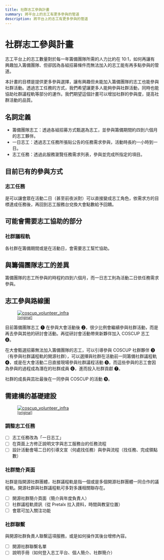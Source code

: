 ```yaml
---
title: 社群志工參與計畫
summary: 將平台上的志工有更多參與的管道
description: 將平台上的志工有更多參與的管道
---
```


# 社群志工參與計畫

志工平台上的志工數量對於每一年籌備團隊所需的人力比約在 10:1，如何再讓有興趣加入籌備團隊、但卻因為各組招募條件而無法加入的志工能有再多點參與的管道。

本計畫的目標是提供更多參與選擇，讓有興趣但未能加入籌備團隊的志工也能參與社群活動。透過志工任務的方式，我們希望讓更多人能夠參與社群活動，同時也能協助社群議程軌等部分的運作。我們期望這個計畫可以增加社群的參與度，提高社群活動的品質。

## 名詞定義

- 籌備團隊志工：透過各組招募方式甄選為志工，並參與籌備期間約四到六個月的志工夥伴。
- 一日志工：透過志工任務所張貼公告的任務需求參與，活動時長約一小時到一日。
- 志工任務：透過此服務瀏覽任務需求列表，參與並完成所指定的項目。

## 目前已有的參與方式

### 志工任務

是可以讓會眾在活動二日（甚至前夜派對）可以直接變成志工角色，依需求方的目標達成任務後，再回到志工服務台兌換大會點數給予回饋。

## 可能會需要志工協助的部分

### 社群議程軌

各社群在籌備期間或是在活動日，會需要志工幫忙協助。

## 與籌備團隊志工的差異

籌備團隊的志工所參與的時程約四到六個月，而一日志工則為活動二日依任務需求參與。

## 志工參與路線圖

<figure markdown>
  <a href="https://volunteer.coscup.org/doc/docs_community_volunteers_plan.svg">
    <img alt="coscup_volunteer_infra" src="https://volunteer.coscup.org/doc/docs_community_volunteers_plan.svg">
  </a>
  <figcaption><small><a href="https://volunteer.coscup.org/doc/docs_community_volunteers_plan.svg">[original]</a></small></figcaption>
</figure>

目前籌備團隊志工 ➊ 在參與大會活動後 ➋，很少比例會繼續參與社群活動，而是再去參與其他的研討會活動。再從研討會活動帶來新夥伴加入 COSCUP 志工 ➑。

在大會甄選招募無法加入籌備團隊的志工，可以引導參與 COSCUP 社群夥伴 ➌（有參與社群議程軌的開源社群），可以選擇與社群在活動前一同籌備社群議程軌 ➍，或是在大會活動二日直接現場參與社群議程活動 ➎。而這些參與的志工會因為參與的過程成為潛在的社群成員 ➏，進而投入社群貢獻 ➐。

社群的成長與茁壯最後在一同參與 COSCUP 的活動 ➒。

## 需建構的基礎建設

<figure markdown>
  <a href="https://volunteer.coscup.org/doc/docs_community_volunteers_plan_build.svg">
    <img alt="coscup_volunteer_infra" src="https://volunteer.coscup.org/doc/docs_community_volunteers_plan_build.svg">
  </a>
  <figcaption><small><a href="https://volunteer.coscup.org/doc/docs_community_volunteers_plan_build.svg">[original]</a></small></figcaption>
</figure>

### 調整志工任務

- [ ] 志工任務改為「一日志工」
- [ ] 在頁面上方修正說明文字與志工服務台的任務流程
- [ ] 設計活動會場二日的引導文宣（何處找任務）與參與流程（找任務、完成領點數）

### 社群簡介頁面

社群是指開源社群團體，社群議程軌是指一個或是多個開源社群團體一同合作的議程軌。開源社群與社群議程軌可多對多護相關聯存在。

- [ ] 開源社群簡介頁面（簡介與年度負責人）
- [ ] 社群議程軌資訊（從 Pretalx 拉入資料，時間與教室位置）
- [ ] 會眾可加入關注功能

### 社群聯繫

與開源社群負責人聯繫這項服務，或是如何操作其後台增修內容。

- [ ] 開源社群聯繫名單
- [ ] 說明手冊（如何登入志工平台、個人簡介、社群簡介）
